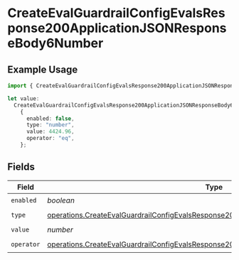 # CreateEvalGuardrailConfigEvalsResponse200ApplicationJSONResponseBody6Number

## Example Usage

```typescript
import { CreateEvalGuardrailConfigEvalsResponse200ApplicationJSONResponseBody6Number } from "@orq-ai/node/models/operations";

let value:
  CreateEvalGuardrailConfigEvalsResponse200ApplicationJSONResponseBody6Number =
    {
      enabled: false,
      type: "number",
      value: 4424.96,
      operator: "eq",
    };
```

## Fields

| Field                                                                                                                                                                                                | Type                                                                                                                                                                                                 | Required                                                                                                                                                                                             | Description                                                                                                                                                                                          |
| ---------------------------------------------------------------------------------------------------------------------------------------------------------------------------------------------------- | ---------------------------------------------------------------------------------------------------------------------------------------------------------------------------------------------------- | ---------------------------------------------------------------------------------------------------------------------------------------------------------------------------------------------------- | ---------------------------------------------------------------------------------------------------------------------------------------------------------------------------------------------------- |
| `enabled`                                                                                                                                                                                            | *boolean*                                                                                                                                                                                            | :heavy_check_mark:                                                                                                                                                                                   | N/A                                                                                                                                                                                                  |
| `type`                                                                                                                                                                                               | [operations.CreateEvalGuardrailConfigEvalsResponse200ApplicationJSONResponseBody62Type](../../models/operations/createevalguardrailconfigevalsresponse200applicationjsonresponsebody62type.md)       | :heavy_check_mark:                                                                                                                                                                                   | N/A                                                                                                                                                                                                  |
| `value`                                                                                                                                                                                              | *number*                                                                                                                                                                                             | :heavy_check_mark:                                                                                                                                                                                   | N/A                                                                                                                                                                                                  |
| `operator`                                                                                                                                                                                           | [operations.CreateEvalGuardrailConfigEvalsResponse200ApplicationJSONResponseBody6Operator](../../models/operations/createevalguardrailconfigevalsresponse200applicationjsonresponsebody6operator.md) | :heavy_check_mark:                                                                                                                                                                                   | N/A                                                                                                                                                                                                  |